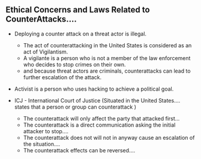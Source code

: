 ## Ethical Concerns and Laws Related to CounterAttacks....
* Deploying a counter attack on a threat actor is illegal.
    + The act of counterattacking in the United States is considered as an act of Vigilantism.
    + A vigilante is a person who is not a member of the law enforcement who decides to stop crimes  on their own.
    + and because threat actors are criminals, counterattacks can lead to further escalation of the attack.

* Activist is a person who uses hacking to achieve a political goal.

* ICJ - International Court of Justice (Situated in the United States.... states that a person or group can counterattack ) 
    + The counterattack will only affect the party that attacked first...
    + The counterattack is a direct communication asking the initial attacker to stop....
    * The counterattack does not will not in anyway cause an escalation of the situation....
    * The counterattack effects can be reversed....